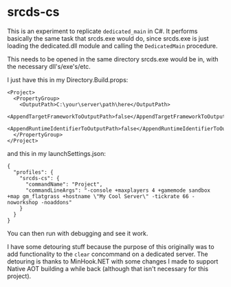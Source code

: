 # srcds-cs

This is an experiment to replicate ``dedicated_main`` in C#. It performs basically the same task that srcds.exe would do, since srcds.exe is just loading the dedicated.dll module and calling the ``DedicatedMain`` procedure.

This needs to be opened in the same directory srcds.exe would be in, with the necessary dll's/exe's/etc. 

I just have this in my Directory.Build.props:

```
<Project>
  <PropertyGroup>
    <OutputPath>C:\your\server\path\here</OutputPath>
    <AppendTargetFrameworkToOutputPath>false</AppendTargetFrameworkToOutputPath>
    <AppendRuntimeIdentifierToOutputPath>false</AppendRuntimeIdentifierToOutputPath>
  </PropertyGroup>
</Project>
```

and this in my launchSettings.json:

```
{
  "profiles": {
    "srcds-cs": {
      "commandName": "Project",
      "commandLineArgs": "-console +maxplayers 4 +gamemode sandbox +map gm_flatgrass +hostname \"My Cool Server\" -tickrate 66 -noworkshop -noaddons"
    }
  }
}
```

You can then run with debugging and see it work.

I have some detouring stuff because the purpose of this originally was to add functionality to the ``clear`` concommand on a dedicated server. The detouring is thanks to MinHook.NET with some changes I made to support Native AOT building a while back (although that isn't necessary for this project).